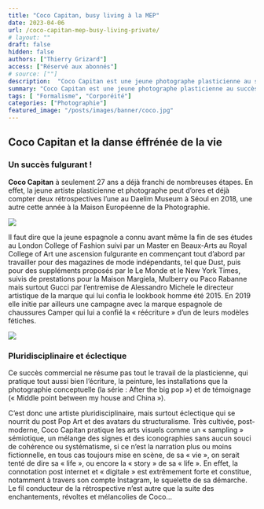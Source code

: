 ```yaml
---
title: "Coco Capitan, busy living à la MEP"
date: 2023-04-06
url: /coco-capitan-mep-busy-living-private/
# layout: ""
draft: false
hidden: false
authors: ["Thierry Grizard"]
access: ["Réservé aux abonnés"]
# source: [""]
description:  "Coco Capitan est une jeune photographe plasticienne au succès fulgurant, à 27 ans tout juste, une importante rétrospective lui est consacrée à la MEP, intitulée *Busy Living*"
summary: "Coco Capitan est une jeune photographe plasticienne au succès fulgurant, à 27 ans tout juste, une importante rétrospective lui est consacrée à la MEP, intitulée Busy Living"
tags: [ "Formalisme", "Corporéité"]
categories: ["Photographie"]
featured_image: "/posts/images/banner/coco.jpg"
---
```

## Coco Capitan et la danse éffrénée de la vie

### Un succès fulgurant !

**Coco Capitan** à seulement 27 ans a déjà franchi de nombreuses étapes. En effet, la jeune artiste plasticienne et photographe peut d’ores et déjà compter deux rétrospectives l’une au Daelim Museum à Séoul en 2018, une autre cette année à la Maison Européenne de la Photographie.

![](/posts/images/coco/coco-capitan_mep_paris_2019_photography.011.jpg)

Il faut dire que la jeune espagnole a connu avant même la fin de ses études au London College of Fashion suivi par un Master en Beaux-Arts au Royal College of Art une ascension fulgurante en commençant tout d’abord par travailler pour des magazines de mode indépendants, tel que Dust, puis pour des suppléments proposés par le Le Monde et le New York Times, suivis de prestations pour la Maison Margiela, Mulberry ou Paco Rabanne mais surtout Gucci par l’entremise de Alessandro Michele le directeur artistique de la marque qui lui confia le lookbook homme été 2015. En 2019 elle initie par ailleurs une campagne avec la marque espagnole de chaussures Camper qui lui a confié la « réécriture » d’un de leurs modèles fétiches.

![](/posts/images/coco/coco-capitan_mep_paris_2019_photography.001.jpg)

### Pluridisciplinaire et éclectique

Ce succès commercial ne résume pas tout le travail de la plasticienne, qui pratique tout aussi bien l’écriture, la peinture, les installations que la photographie conceptuelle (la série : After the big pop ») et de témoignage (« Middle point between my house and China »).

C’est donc une artiste pluridisciplinaire, mais surtout éclectique qui se nourrit du post Pop Art et des avatars du structuralisme. Très cultivée, post-moderne, Coco Capitan pratique les arts visuels comme un « sampling » sémiotique, un mélange des signes et des iconographies sans aucun souci de cohérence ou systématisme, si ce n’est la narration plus ou moins fictionnelle, en tous cas toujours mise en scène, de sa « vie », on serait tenté de dire sa « life », ou encore la « story » de sa « life ». En effet, la connotation post internet et « digitale » est extrêmement forte et constitue, notamment à travers son compte Instagram, le squelette de sa démarche. Le fil conducteur de la rétrospective n’est autre que la suite des enchantements, révoltes et mélancolies de Coco...